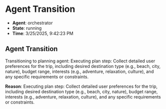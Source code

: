 # Agent Transition

- **Agent**: orchestrator
- **State**: running
- **Time**: 3/25/2025, 9:42:23 PM

## Agent Transition

Transitioning to planning agent: Executing plan step: Collect detailed user preferences for the trip, including desired destination type (e.g., beach, city, nature), budget range, interests (e.g., adventure, relaxation, culture), and any specific requirements or constraints.

**Reason**: Executing plan step: Collect detailed user preferences for the trip, including desired destination type (e.g., beach, city, nature), budget range, interests (e.g., adventure, relaxation, culture), and any specific requirements or constraints.

